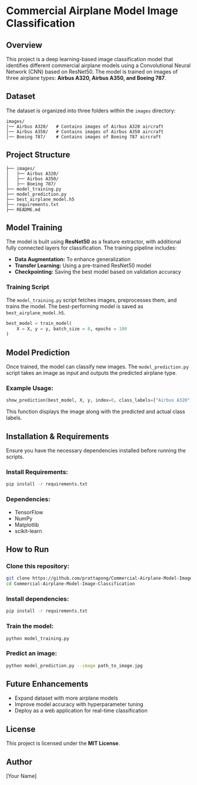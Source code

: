 # Commercial Airplane Model Image Classification

## Overview
This project is a deep learning-based image classification model that identifies different commercial airplane models using a Convolutional Neural Network (CNN) based on ResNet50. The model is trained on images of three airplane types: **Airbus A320, Airbus A350, and Boeing 787**.

## Dataset
The dataset is organized into three folders within the `images` directory:

```
images/
│── Airbus A320/   # Contains images of Airbus A320 aircraft
│── Airbus A350/   # Contains images of Airbus A350 aircraft
│── Boeing 787/    # Contains images of Boeing 787 aircraft
```

## Project Structure
```
├── images/
│   ├── Airbus A320/
│   ├── Airbus A350/
│   ├── Boeing 787/
├── model_training.py
├── model_prediction.py
├── best_airplane_model.h5
├── requirements.txt
├── README.md
```

## Model Training
The model is built using **ResNet50** as a feature extractor, with additional fully connected layers for classification. The training pipeline includes:

- **Data Augmentation:** To enhance generalization
- **Transfer Learning:** Using a pre-trained ResNet50 model
- **Checkpointing:** Saving the best model based on validation accuracy

### Training Script
The `model_training.py` script fetches images, preprocesses them, and trains the model. The best-performing model is saved as `best_airplane_model.h5`.

```python
best_model = train_model(
    X = X, y = y, batch_size = 8, epochs = 100
)
```

## Model Prediction
Once trained, the model can classify new images. The `model_prediction.py` script takes an image as input and outputs the predicted airplane type.

### Example Usage:
```python
show_prediction(best_model, X, y, index=0, class_labels=["Airbus A320", "Airbus A350", "Boeing 787"])
```
This function displays the image along with the predicted and actual class labels.

## Installation & Requirements
Ensure you have the necessary dependencies installed before running the scripts.

### Install Requirements:
```sh
pip install -r requirements.txt
```

### Dependencies:
- TensorFlow
- NumPy
- Matplotlib
- scikit-learn

## How to Run
### Clone this repository:
```sh
git clone https://github.com/prattapong/Commercial-Airplane-Model-Image-Classification.git
cd Commercial-Airplane-Model-Image-Classification
```

### Install dependencies:
```sh
pip install -r requirements.txt
```

### Train the model:
```sh
python model_training.py
```

### Predict an image:
```sh
python model_prediction.py --image path_to_image.jpg
```

## Future Enhancements
- Expand dataset with more airplane models
- Improve model accuracy with hyperparameter tuning
- Deploy as a web application for real-time classification

## License
This project is licensed under the **MIT License**.

## Author
[Your Name]
